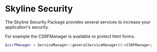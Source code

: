 # Skyline Security
The Skyline Security Package provides several services to increase your application's security.

For example the CSRFManager is available ro protect html forms.

```php
$csrfManager = ServiceManager::generalServiceManager()->CSRFManager;
```
